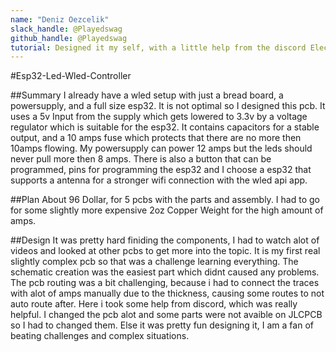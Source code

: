 ```yaml
---
name: "Deniz Oezcelik"
slack_handle: @Playedswag
github_handle: @Playedswag
tutorial: Designed it my self, with a little help from the discord Electrical Engineering.
---
```


#Esp32-Led-Wled-Controller

##Summary
I already have a wled setup with just a bread board, a powersupply, and a full size esp32. It is not optimal so I designed this pcb. It uses a 5v Input from the supply which gets lowered to 3.3v by a voltage regulator which is suitable for the esp32.
It contains capacitors for a stable output, and a 10 amps fuse which protects that there are no more then 10amps flowing. My powersupply can power 12 amps but the leds should never pull more then 8 amps. There is also a button that can be programmed, pins for programming the esp32
and I choose a esp32 that supports a antenna for a stronger wifi connection with the wled api app.

##Plan
About 96 Dollar, for 5 pcbs with the parts and assembly. I had to go for some slightly more expensive 2oz Copper Weight for the high amount of amps.

##Design
It was pretty hard finiding the components, I had to watch alot of videos and looked at other pcbs to get more into the topic. It is my first real slightly complex pcb so that was a challenge learning everything. The schematic creation was the easiest part
which didnt caused any problems. The pcb routing was a bit challenging, because i had to connect the traces with alot of amps manually due to the thickness, causing some routes to not auto route after. Here i took some help from discord, which was really helpful. I changed
the pcb alot and some parts were not avaible on JLCPCB so I had to changed them. Else it was pretty fun designing it, I am a fan of beating challenges and complex situations.
